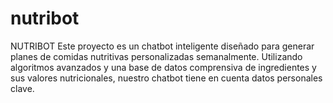 # nutribot
NUTRIBOT Este proyecto es un chatbot inteligente diseñado para generar planes de comidas nutritivas personalizadas semanalmente. Utilizando algoritmos avanzados y una base de datos comprensiva de ingredientes y sus valores nutricionales, nuestro chatbot tiene en cuenta datos personales clave.
